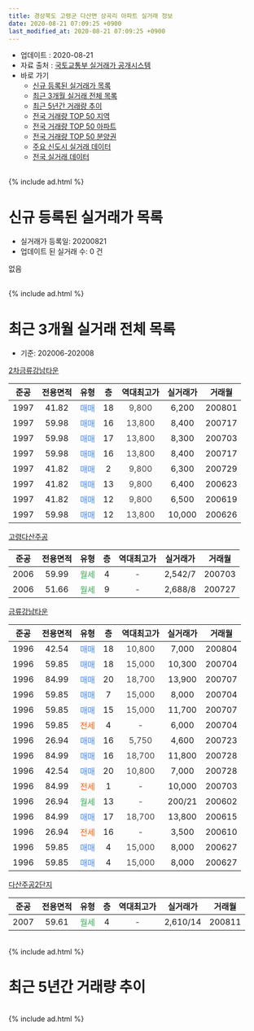 ```yaml
---
title: 경상북도 고령군 다산면 상곡리 아파트 실거래 정보
date: 2020-08-21 07:09:25 +0900
last_modified_at: 2020-08-21 07:09:25 +0900
---
```


* 업데이트 : 2020-08-21
* 자료 출처 : [국토교통부 실거래가 공개시스템](http://rt.molit.go.kr)
* 바로 가기
    * [신규 등록된 실거래가 목록](#신규-등록된-실거래가-목록)
    * [최근 3개월 실거래 전체 목록](#최근-3개월-실거래-전체-목록)
    * [최근 5년간 거래량 추이](#최근-5년간-거래량-추이)
    * [전국 거래량 TOP 50 지역](https://inasie.github.io/apt-trade-info/최근-3개월-전국에서-가장-거래가-많이-발생한-지역)
    * [전국 거래량 TOP 50 아파트](https://inasie.github.io/apt-trade-info/최근-3개월-전국에서-가장-거래가-많이-발생한-아파트)
    * [전국 거래량 TOP 50 분양권](https://inasie.github.io/apt-trade-info/최근-3개월-전국에서-가장-거래가-많이-발생한-분양권)
    * [주요 신도시 실거래 데이터](https://inasie.github.io/apt-trade-info/주요-신도시)
    * [전국 실거래 데이터](https://inasie.github.io/apt-trade-info/전국)
<br>
{% include ad.html %}
<br>

# 신규 등록된 실거래가 목록
* 실거래가 등록일: 20200821
* 업데이트 된 실거래 수: 0 건

없음

<br>
{% include ad.html %}
<br>

# 최근 3개월 실거래 전체 목록
* 기준: 202006-202008


[2차금류강남타운](https://search.naver.com/search.naver?query=%EA%B2%BD%EC%83%81%EB%B6%81%EB%8F%84+%EA%B3%A0%EB%A0%B9%EA%B5%B0+%EB%8B%A4%EC%82%B0%EB%A9%B4+%EC%83%81%EA%B3%A1%EB%A6%AC+2%EC%B0%A8%EA%B8%88%EB%A5%98%EA%B0%95%EB%82%A8%ED%83%80%EC%9A%B4)

|준공|전용면적|유형|층|역대최고가|실거래가|거래월|
|:---:|:---:|:---:|:---:|:---:|:---:|:---:|
|1997|41.82|<span style="color:#4285f3">매매</span>|18|<span style="color:#444444">9,800</span>|6,200|200801|
|1997|59.98|<span style="color:#4285f3">매매</span>|16|<span style="color:#444444">13,800</span>|8,400|200717|
|1997|59.98|<span style="color:#4285f3">매매</span>|17|<span style="color:#444444">13,800</span>|8,300|200703|
|1997|59.98|<span style="color:#4285f3">매매</span>|16|<span style="color:#444444">13,800</span>|8,400|200717|
|1997|41.82|<span style="color:#4285f3">매매</span>|2|<span style="color:#444444">9,800</span>|6,300|200729|
|1997|41.82|<span style="color:#4285f3">매매</span>|13|<span style="color:#444444">9,800</span>|6,400|200623|
|1997|41.82|<span style="color:#4285f3">매매</span>|12|<span style="color:#444444">9,800</span>|6,500|200619|
|1997|59.98|<span style="color:#4285f3">매매</span>|12|<span style="color:#444444">13,800</span>|10,000|200626|

[고령다산주공](https://search.naver.com/search.naver?query=%EA%B2%BD%EC%83%81%EB%B6%81%EB%8F%84+%EA%B3%A0%EB%A0%B9%EA%B5%B0+%EB%8B%A4%EC%82%B0%EB%A9%B4+%EC%83%81%EA%B3%A1%EB%A6%AC+%EA%B3%A0%EB%A0%B9%EB%8B%A4%EC%82%B0%EC%A3%BC%EA%B3%B5)

|준공|전용면적|유형|층|역대최고가|실거래가|거래월|
|:---:|:---:|:---:|:---:|:---:|:---:|:---:|
|2006|59.99|<span style="color:#34a853">월세</span>|4|<span style="color:#444444">-</span>|2,542/7|200703|
|2006|51.66|<span style="color:#34a853">월세</span>|9|<span style="color:#444444">-</span>|2,688/8|200727|

[금류강남타운](https://search.naver.com/search.naver?query=%EA%B2%BD%EC%83%81%EB%B6%81%EB%8F%84+%EA%B3%A0%EB%A0%B9%EA%B5%B0+%EB%8B%A4%EC%82%B0%EB%A9%B4+%EC%83%81%EA%B3%A1%EB%A6%AC+%EA%B8%88%EB%A5%98%EA%B0%95%EB%82%A8%ED%83%80%EC%9A%B4)

|준공|전용면적|유형|층|역대최고가|실거래가|거래월|
|:---:|:---:|:---:|:---:|:---:|:---:|:---:|
|1996|42.54|<span style="color:#4285f3">매매</span>|18|<span style="color:#444444">10,800</span>|7,000|200804|
|1996|59.85|<span style="color:#4285f3">매매</span>|18|<span style="color:#444444">15,000</span>|10,300|200704|
|1996|84.99|<span style="color:#4285f3">매매</span>|20|<span style="color:#444444">18,700</span>|13,900|200707|
|1996|59.85|<span style="color:#4285f3">매매</span>|7|<span style="color:#444444">15,000</span>|8,000|200704|
|1996|59.85|<span style="color:#4285f3">매매</span>|15|<span style="color:#444444">15,000</span>|11,700|200707|
|1996|59.85|<span style="color:#ff5a00">전세</span>|4|<span style="color:#444444">-</span>|6,000|200704|
|1996|26.94|<span style="color:#4285f3">매매</span>|16|<span style="color:#444444">5,750</span>|4,600|200723|
|1996|84.99|<span style="color:#4285f3">매매</span>|16|<span style="color:#444444">18,700</span>|11,800|200728|
|1996|42.54|<span style="color:#4285f3">매매</span>|20|<span style="color:#444444">10,800</span>|7,000|200728|
|1996|84.99|<span style="color:#ff5a00">전세</span>|1|<span style="color:#444444">-</span>|10,000|200703|
|1996|26.94|<span style="color:#34a853">월세</span>|13|<span style="color:#444444">-</span>|200/21|200602|
|1996|84.99|<span style="color:#4285f3">매매</span>|17|<span style="color:#444444">18,700</span>|13,800|200615|
|1996|26.94|<span style="color:#ff5a00">전세</span>|16|<span style="color:#444444">-</span>|3,500|200610|
|1996|59.85|<span style="color:#4285f3">매매</span>|4|<span style="color:#444444">15,000</span>|8,000|200627|
|1996|59.85|<span style="color:#4285f3">매매</span>|4|<span style="color:#444444">15,000</span>|8,000|200627|

[다산주공2단지](https://search.naver.com/search.naver?query=%EA%B2%BD%EC%83%81%EB%B6%81%EB%8F%84+%EA%B3%A0%EB%A0%B9%EA%B5%B0+%EB%8B%A4%EC%82%B0%EB%A9%B4+%EC%83%81%EA%B3%A1%EB%A6%AC+%EB%8B%A4%EC%82%B0%EC%A3%BC%EA%B3%B52%EB%8B%A8%EC%A7%80)

|준공|전용면적|유형|층|역대최고가|실거래가|거래월|
|:---:|:---:|:---:|:---:|:---:|:---:|:---:|
|2007|59.61|<span style="color:#34a853">월세</span>|4|<span style="color:#444444">-</span>|2,610/14|200811|


<br>
{% include ad.html %}
<br>

# 최근 5년간 거래량 추이


<div style="width:100%;">
    <canvas id="deal_progress" height="200"></canvas>
</div>

<script>
new Chart(document.getElementById("deal_progress"), {
    type: 'line',
    data: {
        labels: ['201508','201509','201510','201511','201512','201601','201602','201603','201604','201605','201606','201607','201608','201609','201610','201611','201612','201701','201702','201703','201704','201705','201706','201707','201708','201709','201710','201711','201712','201801','201802','201803','201804','201805','201806','201807','201808','201809','201810','201811','201812','201901','201902','201903','201904','201905','201906','201907','201908','201909','201910','201911','201912','202001','202002','202003','202004','202005','202006','202007','202008'],
        datasets: [{
            label: '매매',
            pointRadius: 1,
            data: [3, 2, 5, 3, 4, 1, 2, 7, 3, 3, 4, 3, 5, 2, 4, 3, 3, 1, 8, 6, 4, 6, 6, 4, 4, 7, 1, 7, 4, 5, 2, 6, 5, 6, 6, 2, 3, 3, 3, 1, 5, 4, 5, 5, 3, 4, 5, 9, 1, 5, 5, 4, 3, 8, 14, 2, 5, 8, 6, 11, 2],
            borderColor: "rgba(255, 201, 14, 1)",
            backgroundColor: "rgba(255, 201, 14, 0.5)",
            fill: false,
            lineTension: 0
        },{
            label: '전월세',
            pointRadius: 1,
            data: [1, 2, 1, 5, 9, 1, 7, 11, 3, 4, 7, 2, 8, 4, 2, 6, 4, 1, 6, 3, 2, 4, 1, 5, 3, 5, 2, 2, 6, 0, 5, 6, 4, 1, 7, 5, 4, 1, 3, 1, 4, 2, 1, 2, 3, 2, 5, 0, 5, 4, 1, 3, 17, 5, 5, 20, 5, 4, 2, 4, 1],
            borderColor: "rgba(0, 141, 185, 1)",
            backgroundColor: "rgba(0, 141, 185, 0.5)",
            fill: false,
            lineTension: 0
        }
        ]
    },
    options: {
        responsive: true,
        title: {
            display: false
        },
        tooltips: {
            mode: 'index',
            intersect: false
        },
        hover: {
            mode: 'nearest',
            intersect: true
        },
        scales: {
            xAxes: [{
                display: true,
                scaleLabel: {
                    display: true,
                    labelString: '년/월'
                }
            }],
            yAxes: [{
                display: true,
                ticks: {
                    suggestedMin: 0,
                },
                scaleLabel: {
                    display: true,
                    labelString: '실거래 수'
                }
            }]
        }
    }
});

</script>


<br>
{% include ad.html %}
<br>

